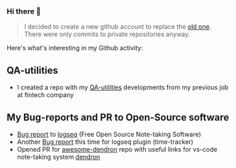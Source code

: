 ### Hi there 👋

> I decided to create a new github account to replace the [old one](https://github.com/strannik46). There were only commits to private repositories anyway.

Here's what's interesting in my Github activity:

## QA-utilities
* I created a repo with my [QA-utilities](https://github.com/vtshly/QA-utilities) developments from my previous job at fintech company


## My Bug-reports and PR to Open-Source software
* [Bug report](https://github.com/logseq/logseq/issues/5682) to [logseq](https://github.com/logseq/logseq) (Free Open Source Note-taking Software)
* Another [Bug report](https://github.com/vyleung/logseq-time-tracker-plugin/issues/8) this time for logseq plugin (time-tracker)
* Opened PR for [awesome-dendron](https://github.com/dendronhq/awesome-dendron) repo with useful links for vs-code note-taking system [dendron](https://www.dendron.so/)




<!--
**vtshly/vtshly** is a ✨ _special_ ✨ repository because its `README.md` (this file) appears on your GitHub profile.

Here are some ideas to get you started:

- 🔭 I’m currently working on ...
- 🌱 I’m currently learning ...
- 👯 I’m looking to collaborate on ...
- 🤔 I’m looking for help with ...
- 💬 Ask me about ...
- 📫 How to reach me: ...
- 😄 Pronouns: ...
- ⚡ Fun fact: ...
-->
